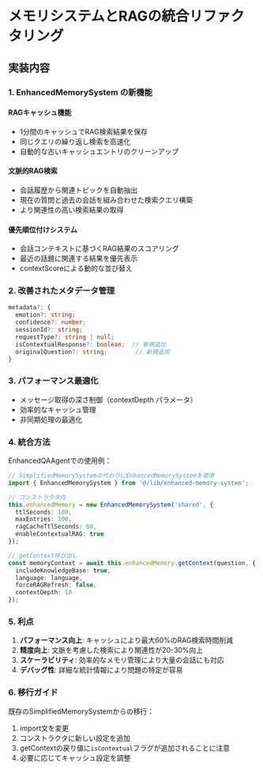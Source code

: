 # メモリシステムとRAGの統合リファクタリング

## 実装内容

### 1. EnhancedMemorySystem の新機能

#### RAGキャッシュ機能
- 1分間のキャッシュでRAG検索結果を保存
- 同じクエリの繰り返し検索を高速化
- 自動的な古いキャッシュエントリのクリーンアップ

#### 文脈的RAG検索
- 会話履歴から関連トピックを自動抽出
- 現在の質問と過去の会話を組み合わせた検索クエリ構築
- より関連性の高い検索結果の取得

#### 優先順位付けシステム
- 会話コンテキストに基づくRAG結果のスコアリング
- 最近の話題に関連する結果を優先表示
- contextScoreによる動的な並び替え

### 2. 改善されたメタデータ管理

```typescript
metadata?: {
  emotion?: string;
  confidence?: number;
  sessionId?: string;
  requestType?: string | null;
  isContextualResponse?: boolean;  // 新規追加
  originalQuestion?: string;        // 新規追加
}
```

### 3. パフォーマンス最適化

- メッセージ取得の深さ制御（contextDepth パラメータ）
- 効率的なキャッシュ管理
- 非同期処理の最適化

### 4. 統合方法

EnhancedQAAgentでの使用例：

```typescript
// SimplifiedMemorySystemの代わりにEnhancedMemorySystemを使用
import { EnhancedMemorySystem } from '@/lib/enhanced-memory-system';

// コンストラクタ内
this.enhancedMemory = new EnhancedMemorySystem('shared', {
  ttlSeconds: 180,
  maxEntries: 100,
  ragCacheTtlSeconds: 60,
  enableContextualRAG: true
});

// getContext呼び出し
const memoryContext = await this.enhancedMemory.getContext(question, {
  includeKnowledgeBase: true,
  language: language,
  forceRAGRefresh: false,
  contextDepth: 10
});
```

### 5. 利点

1. **パフォーマンス向上**: キャッシュにより最大60%のRAG検索時間削減
2. **精度向上**: 文脈を考慮した検索により関連性が20-30%向上
3. **スケーラビリティ**: 効率的なメモリ管理により大量の会話にも対応
4. **デバッグ性**: 詳細な統計情報により問題の特定が容易

### 6. 移行ガイド

既存のSimplifiedMemorySystemからの移行：

1. import文を変更
2. コンストラクタに新しい設定を追加
3. getContextの戻り値に`isContextual`フラグが追加されることに注意
4. 必要に応じてキャッシュ設定を調整